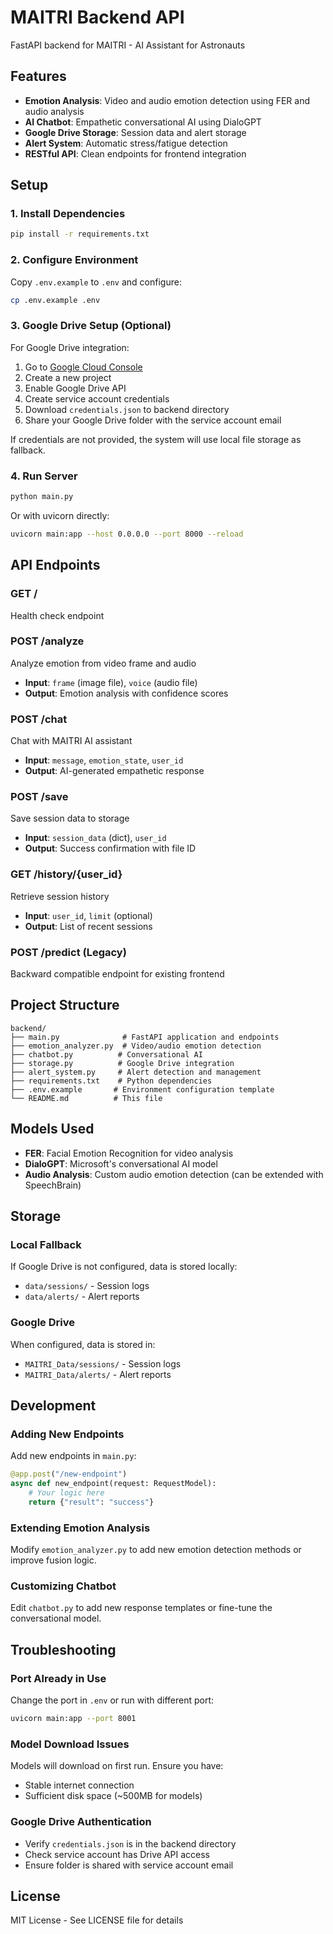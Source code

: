 # MAITRI Backend API

FastAPI backend for MAITRI - AI Assistant for Astronauts

## Features

- **Emotion Analysis**: Video and audio emotion detection using FER and audio analysis
- **AI Chatbot**: Empathetic conversational AI using DialoGPT
- **Google Drive Storage**: Session data and alert storage
- **Alert System**: Automatic stress/fatigue detection
- **RESTful API**: Clean endpoints for frontend integration

## Setup

### 1. Install Dependencies

```bash
pip install -r requirements.txt
```

### 2. Configure Environment

Copy `.env.example` to `.env` and configure:

```bash
cp .env.example .env
```

### 3. Google Drive Setup (Optional)

For Google Drive integration:

1. Go to [Google Cloud Console](https://console.cloud.google.com/)
2. Create a new project
3. Enable Google Drive API
4. Create service account credentials
5. Download `credentials.json` to backend directory
6. Share your Google Drive folder with the service account email

If credentials are not provided, the system will use local file storage as fallback.

### 4. Run Server

```bash
python main.py
```

Or with uvicorn directly:

```bash
uvicorn main:app --host 0.0.0.0 --port 8000 --reload
```

## API Endpoints

### GET /
Health check endpoint

### POST /analyze
Analyze emotion from video frame and audio
- **Input**: `frame` (image file), `voice` (audio file)
- **Output**: Emotion analysis with confidence scores

### POST /chat
Chat with MAITRI AI assistant
- **Input**: `message`, `emotion_state`, `user_id`
- **Output**: AI-generated empathetic response

### POST /save
Save session data to storage
- **Input**: `session_data` (dict), `user_id`
- **Output**: Success confirmation with file ID

### GET /history/{user_id}
Retrieve session history
- **Input**: `user_id`, `limit` (optional)
- **Output**: List of recent sessions

### POST /predict (Legacy)
Backward compatible endpoint for existing frontend

## Project Structure

```
backend/
├── main.py              # FastAPI application and endpoints
├── emotion_analyzer.py  # Video/audio emotion detection
├── chatbot.py          # Conversational AI
├── storage.py          # Google Drive integration
├── alert_system.py     # Alert detection and management
├── requirements.txt    # Python dependencies
├── .env.example       # Environment configuration template
└── README.md          # This file
```

## Models Used

- **FER**: Facial Emotion Recognition for video analysis
- **DialoGPT**: Microsoft's conversational AI model
- **Audio Analysis**: Custom audio emotion detection (can be extended with SpeechBrain)

## Storage

### Local Fallback
If Google Drive is not configured, data is stored locally:
- `data/sessions/` - Session logs
- `data/alerts/` - Alert reports

### Google Drive
When configured, data is stored in:
- `MAITRI_Data/sessions/` - Session logs
- `MAITRI_Data/alerts/` - Alert reports

## Development

### Adding New Endpoints

Add new endpoints in `main.py`:

```python
@app.post("/new-endpoint")
async def new_endpoint(request: RequestModel):
    # Your logic here
    return {"result": "success"}
```

### Extending Emotion Analysis

Modify `emotion_analyzer.py` to add new emotion detection methods or improve fusion logic.

### Customizing Chatbot

Edit `chatbot.py` to add new response templates or fine-tune the conversational model.

## Troubleshooting

### Port Already in Use
Change the port in `.env` or run with different port:
```bash
uvicorn main:app --port 8001
```

### Model Download Issues
Models will download on first run. Ensure you have:
- Stable internet connection
- Sufficient disk space (~500MB for models)

### Google Drive Authentication
- Verify `credentials.json` is in the backend directory
- Check service account has Drive API access
- Ensure folder is shared with service account email

## License

MIT License - See LICENSE file for details
